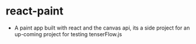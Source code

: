 # react-paint
- A paint app built with react and the canvas api, its a side project for an up-coming project for testing tenserFlow.js
